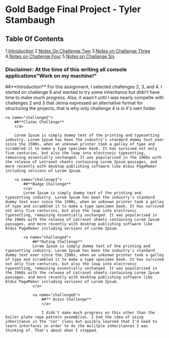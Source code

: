 # Gold Badge Final Project - Tyler Stambaugh

## Table Of Contents

1.[Introduction](##intro)
2.[Notes On Challenge Two](##challenge2)
3.[Notes on Challange Three](##challenge3)
4.[Notes on Challenge Four](##challenge4)
5.[Notes on Challange Six](##challenge6)

### Disclaimer: At the time of this writing all console applications"Work on my machine!"

<a name="intro">
    ##**Introduction**
    For this assignment, I selected challenges 2, 3, and 4. I started on challenge
    6 and wanted to try some inheritance but didn't have time to make much progress.
    Also, it wasn't until I was nearly compelte with challenges 2 and 3 that Jenna expressed an
    alternative format for structuring the projects, that is why only challenge 4 is in it's own folder.

    <a name="challenge2">
        ##**Claims Challenge**
        </a>    

        Lorem Ipsum is simply dummy text of the printing and typesetting industry. Lorem Ipsum has been the industry's standard dummy text ever since the 1500s, when an unknown printer took a galley of type and scrambled it to make a type specimen book. It has survived not only five centuries, but also the leap into electronic typesetting, remaining essentially unchanged. It was popularised in the 1960s with the release of Letraset sheets containing Lorem Ipsum passages, and more recently with desktop publishing software like Aldus PageMaker including versions of Lorem Ipsum.

        <a name="challenge3">
            ##**Badge Challenge**
            </a>
            Lorem Ipsum is simply dummy text of the printing and typesetting industry. Lorem Ipsum has been the industry's standard dummy text ever since the 1500s, when an unknown printer took a galley of type and scrambled it to make a type specimen book. It has survived not only five centuries, but also the leap into electronic typesetting, remaining essentially unchanged. It was popularised in the 1960s with the release of Letraset sheets containing Lorem Ipsum passages, and more recently with desktop publishing software like Aldus PageMaker including versions of Lorem Ipsum.

            <a name="challenge4">
                ##**Outing Challenge**
                Lorem Ipsum is simply dummy text of the printing and typesetting industry. Lorem Ipsum has been the industry's standard dummy text ever since the 1500s, when an unknown printer took a galley of type and scrambled it to make a type specimen book. It has survived not only five centuries, but also the leap into electronic typesetting, remaining essentially unchanged. It was popularised in the 1960s with the release of Letraset sheets containing Lorem Ipsum passages, and more recently with desktop publishing software like Aldus PageMaker including versions of Lorem Ipsum.
                </a>

                <a name="challenge6">
                    ##** Autos Challenge**
                    </a>

                    I didn't make much progress on this other than the boiler plate repo pattern assemblies. I had the idea of using inheritance in the 'Car' class but quickly learned that I'd need to learn interfaces in order to do the mulitple inheritances I was thinking of. That's about when I stopped.

